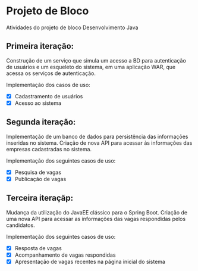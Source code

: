 # Projeto de Bloco
Atividades do projeto de bloco Desenvolvimento Java

## Primeira iteração:

Construção de um serviço que simula um acesso a BD para autenticação de usuários e um esqueleto do sistema, em uma aplicação WAR, que acessa os serviços de autenticação.

Implementação dos casos de uso:

- [x] Cadastramento de usuários
- [x] Acesso ao sistema

## Segunda iteração:

Implementação de um banco de dados para persistência das informações inseridas no sistema. Criação de nova API para acessar às informações das empresas cadastradas no sistema.

Implementação dos seguintes casos de uso:

- [x] Pesquisa de vagas
- [x] Publicação de vagas

## Terceira iteraçãp:

Mudança da utilização do JavaEE clássico para o Spring Boot. Criação de uma nova API para acessar as informações das vagas respondidas pelos candidatos.

Implementação dos seguintes casos de uso:

- [x] Resposta de vagas
- [x] Acompanhamento de vagas respondidas
- [x] Apresentação de vagas recentes na página inicial do sistema
